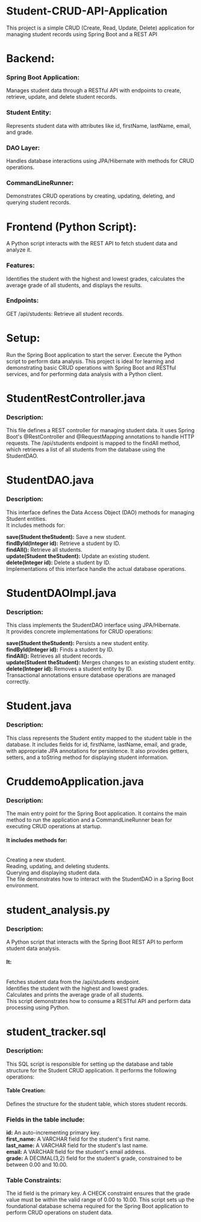 # Student-CRUD-API-Application
This project is a simple CRUD (Create, Read, Update, Delete) application for managing student records using Spring Boot and a REST API

<h1> Backend: </h1>
<h3>Spring Boot Application:</h3> Manages student data through a RESTful API with endpoints to create, retrieve, update, and delete student records.
<h3>Student Entity:</h3> Represents student data with attributes like id, firstName, lastName, email, and grade.
<h3>DAO Layer: </h3> Handles database interactions using JPA/Hibernate with methods for CRUD operations.
<h3>CommandLineRunner:</h3> Demonstrates CRUD operations by creating, updating, deleting, and querying student records.

<h1> Frontend (Python Script): </h1>
A Python script interacts with the REST API to fetch student data and analyze it.
<h3>Features:</h3> Identifies the student with the highest and lowest grades, calculates the average grade of all students, and displays the results.
<h3>Endpoints:</h3> GET /api/students: Retrieve all student records.

<h1>Setup:</h1> 
Run the Spring Boot application to start the server.
Execute the Python script to perform data analysis.
This project is ideal for learning and demonstrating basic CRUD operations with Spring Boot and RESTful services, and for performing data analysis with a Python client.

<h1>StudentRestController.java </h1>
<h3>Description:</h3> This file defines a REST controller for managing student data. It uses Spring Boot's @RestController and @RequestMapping annotations to handle HTTP requests. The /api/students endpoint is mapped to the findAll method, which retrieves a list of all students from the database using the StudentDAO.

<h1>StudentDAO.java </h1>
<h3>Description:</h3> This interface defines the Data Access Object (DAO) methods for managing Student entities.<br/> 
It includes methods for:<br/>

<strong>save(Student theStudent):</strong> Save a new student.<br/> 
<strong>findById(Integer id):</strong> Retrieve a student by ID.<br/> 
<strong>findAll():</strong> Retrieve all students.<br/> 
<strong>update(Student theStudent):</strong> Update an existing student.<br/> 
<strong>delete(Integer id):</strong> Delete a student by ID.<br/> 
Implementations of this interface handle the actual database operations.<br/> 

<h1>StudentDAOImpl.java</h1>
<h3>Description:</h3> This class implements the StudentDAO interface using JPA/Hibernate.<br/>
It provides concrete implementations for CRUD operations:<br/>

<strong>save(Student theStudent):</strong> Persists a new student entity.<br/> 
<strong>findById(Integer id):</strong> Finds a student by ID.<br/> 
<strong>findAll():</strong> Retrieves all student records.<br/> 
<strong>update(Student theStudent):</strong> Merges changes to an existing student entity.<br/> 
<strong>delete(Integer id):</strong> Removes a student entity by ID.<br/> 
Transactional annotations ensure database operations are managed correctly.

<h1>Student.java</h1>
<h3>Description:</h3> This class represents the Student entity mapped to the student table in the database. It includes fields for id, firstName, lastName, email, and grade, with appropriate JPA annotations for persistence. It also provides getters, setters, and a toString method for displaying student information.

<h1>CruddemoApplication.java</h1>
<h3>Description:</h3> The main entry point for the Spring Boot application. It contains the main method to run the application and a CommandLineRunner bean for executing CRUD operations at startup.<br/> 
<h4>It includes methods for:</h4><br/>
Creating a new student.<br/>
Reading, updating, and deleting students.<br/>
Querying and displaying student data.<br/>
The file demonstrates how to interact with the StudentDAO in a Spring Boot environment.<br/>

<h1>student_analysis.py</h1>
<h3>Description:</h3> A Python script that interacts with the Spring Boot REST API to perform student data analysis.<br/>
<h4>It:</h4><br/>
Fetches student data from the /api/students endpoint.<br/>
Identifies the student with the highest and lowest grades.<br/>
Calculates and prints the average grade of all students.<br/>
This script demonstrates how to consume a RESTful API and perform data processing using Python.<br/>

<h1>student_tracker.sql</h1> 
<h3>Description:</h3>This SQL script is responsible for setting up the database and table structure for the Student CRUD application. It performs the following operations:

<h4>Table Creation:</h4>
Defines the structure for the student table, which stores student records.
<h3>Fields in the table include:</h3>
<strong>id:</strong> An auto-incrementing primary key.<br/> 
<strong>first_name:</strong> A VARCHAR field for the student's first name.<br/> 
<strong>last_name:</strong> A VARCHAR field for the student's last name.<br/> 
<strong>email:</strong> A VARCHAR field for the student's email address.<br/> 
<strong>grade:</strong> A DECIMAL(3,2) field for the student's grade, constrained to be between 0.00 and 10.00.<br/> 

<h3>Table Constraints:</h3>
The id field is the primary key.
A CHECK constraint ensures that the grade value must be within the valid range of 0.00 to 10.00.
This script sets up the foundational database schema required for the Spring Boot application to perform CRUD operations on student data.
